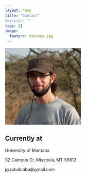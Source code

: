 ```yaml
---
layout: home
title: "Contact"
#excerpt: ""
tags: []
image:
  feature: mtkenya.jpg
---
```

<div class="tiles">
<div class="tile">
<img src="../images/jr.jpg" width="250px"  />
  </div>
<div class="tile">
  <h2 class="post-title">Currently at</h2>
  <p class="post-excerpt">
      <p> University of Montana </p>
      <p> 32 Campus Dr, Missoula, MT 59812 </p>
      <p> jg.rubalcaba@gmail.com </p>
